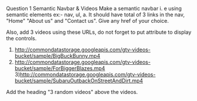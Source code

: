 Question 1
Semantic Navbar & Videos
Make a semantic navbar i. e using semantic elements ex:- nav, ul, a.
It should have total of 3 links in the nav, "Home" "About us" and "Contact us".
Give any href of your choice.

Also, add 3 videos using these URLs, do not forget to put attribute to display the controls.
1) http://commondatastorage.googleapis.com/gtv-videos-bucket/sample/BigBuckBunny.mp4
2) http://commondatastorage.googleapis.com/gtv-videos-bucket/sample/ForBiggerBlazes.mp4
3)http://commondatastorage.googleapis.com/gtv-videos-bucket/sample/SubaruOutbackOnStreetAndDirt.mp4

Add the heading "3 random videos" above the videos.

